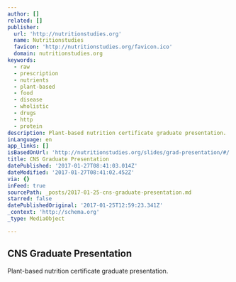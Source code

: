 ```yaml
---
author: []
related: []
publisher:
  url: 'http://nutritionstudies.org'
  name: Nutritionstudies
  favicon: 'http://nutritionstudies.org/favicon.ico'
  domain: nutritionstudies.org
keywords:
  - raw
  - prescription
  - nutrients
  - plant-based
  - food
  - disease
  - wholistic
  - drugs
  - http
  - protein
description: Plant-based nutrition certificate graduate presentation.
inLanguage: en
app_links: []
isBasedOnUrl: 'http://nutritionstudies.org/slides/grad-presentation/#/'
title: CNS Graduate Presentation
datePublished: '2017-01-27T08:41:03.014Z'
dateModified: '2017-01-27T08:41:02.452Z'
via: {}
inFeed: true
sourcePath: _posts/2017-01-25-cns-graduate-presentation.md
starred: false
datePublishedOriginal: '2017-01-25T12:59:23.341Z'
_context: 'http://schema.org'
_type: MediaObject

---
```

<article style=""><h1>CNS Graduate Presentation</h1><p>Plant-based nutrition certificate graduate presentation.</p></article>